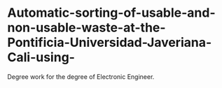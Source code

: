 # Automatic-sorting-of-usable-and-non-usable-waste-at-the-Pontificia-Universidad-Javeriana-Cali-using-
Degree work for the degree of Electronic Engineer.

